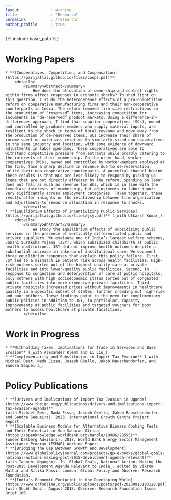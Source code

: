 ```yaml
---
layout              : archive
title               : "Research"
permalink           : /research/
author_profile      : true
---
```


{% include base_path %}

Working Papers
=====
    * **[Cooperatives, Competition, and Compensation](https://parijatlal.github.io/files/coops.pdf)**
        <details>
            <summary>Abstract</summary>
                How does the allocation of ownership and control rights within firms affect responses to economic shocks? To shed light on this question, I study the heterogeneous effects of a pro-competitive reform on cooperative manufacturing firms and their non-cooperative counterparts in India. The reform removed firm-size restrictions on the production of “reserved” items, increasing competition for incumbents in “de-reserved” product markets. Using a difference-in-differences approach, I find that supplier cooperatives (SCs), owned and controlled by producer-members who supply material inputs, are resilient to the shock in terms of total revenue and move away from the production of de-reserved items. SCs increase their share of income spent on materials relative to similarly sized non-cooperatives in the same industry and location, with some evidence of downward adjustments in labor spending. These cooperatives are able to withstand competitive pressure from entrants while broadly catering to the interests of their membership. On the other hand, worker cooperatives (WCs), owned and controlled by worker-members employed at the firm, face a sharp decline in revenue due to de-reservation, unlike their non-cooperative counterparts. A potential channel behind these results is that WCs are less likely to respond by picking up items that are not directly affected by the reform. Spending on labor does not fall as much as revenue for WCs, which is in line with the immediate interests of membership, but adjustments to labor inputs vary sigificantly across employment categories. Taken together, these results offer insights on the relationship between firm organization and adjustments to resource allocation in response to shocks.
            </details>
    * **[Equilibrium Effects of Incentivizing Public Services](https://parijatlal.github.io/files/jsy.pdf)** (_with Utkarsh Kumar_)
        <details>
            <summary>Abstract</summary>
                We study the equilibrium effects of subsidizing public services in the presence of vertically differentiated public and private suppliers. We evaluate one of India’s largest welfare schemes, Janani Suraksha Yojana (JSY), which subsidized childbirth at public health institutions. JSY did not improve health outcomes despite a substantial increase in take-up of institutional care. We document three equilibrium responses that explain this policy failure. First, JSY led to a mismatch in patient risk across health facilities. High-risk mothers sorted out of the highest-quality care at private facilities and into lower-quality public facilities. Second, in response to congestion and deterioration of care at public hospitals, only mothers with high socioeconomic status sorted out of congested public facilities into more expensive private facilities. Third, private hospitals increased prices without improvements in healthcare quality in a specific subset of states, further crowding out high-risk and poor mothers. These findings point to the need for complementary public policies in addition to JSY, in particular, capacity improvements at public facilities and targeted vouchers for poor mothers to access healthcare at private facilities.
            </details>

Work in Progress
=====
    * **Withholding Taxes: Implications for Trade in Services and Base Erosion** (_with Alexander Klemm and Li Liu_)
    * **Complementarity and Substitution in Import Tax Evasion** (_with Michael Best, Nada Eissa, Joseph Okello, Jakob Rauschendorfer, and Sandra Sequeira_)

Policy Publications
=====
    * **[Drivers and Implications of Import Tax Evasion in Uganda](https://www.theigc.org/publications/drivers-and-implications-import-tax-evasion-uganda)** 
    (with Michael Best, Nada Eissa, Joseph Okello, Jakob Rauschendorfer, and Sandra Sequeira). 2023. International Growth Centre Project Report.
    * **[Scalable Business Models for Alternative Biomass Cooking Fuels and Their Potential in Sub-Saharan Africa](https://openknowledge.worldbank.org/handle/10986/28595)** 
    (under Dalberg Advisors). 2017. World Bank Energy Sector Management Assistance Program (ESMAP) Working Paper.
    * **[Bridging the Gap Between Growth and Development](https://www.globalpolicyjournal.com/projects/gp-e-books/global-goals-national-actions-making-post-2015-development-agenda-relevant)**
    (with Tanoubi Ngangom). In _Global Goals, National Action: Making the Post-2015 Development Agenda Relevant to India_, edited by Vikrom Mathur and Ritika Passi. London: Global Policy and Observer Research Foundation.
    * **[India's Economic Footprint in the Developing World](https://www.orfonline.org/public/uploads/posts/pdf/20230913183128.pdf)**
    (with Shubh Soni). August 2015. Observer Research Foundation Issue Brief 100.